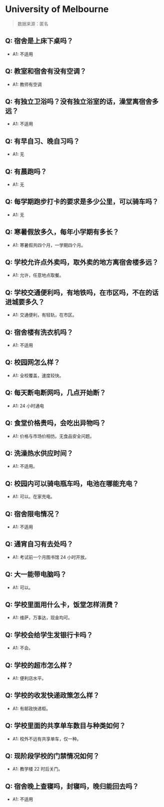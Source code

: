 # University of Melbourne

> 数据来源：匿名

## Q: 宿舍是上床下桌吗？

- A1: 不适用

## Q: 教室和宿舍有没有空调？

- A1: 教师有空调

## Q: 有独立卫浴吗？没有独立浴室的话，澡堂离宿舍多远？

- A1: 不适用

## Q: 有早自习、晚自习吗？

- A1: 无

## Q: 有晨跑吗？

- A1: 无

## Q: 每学期跑步打卡的要求是多少公里，可以骑车吗？

- A1: 无

## Q: 寒暑假放多久，每年小学期有多长？

- A1: 寒暑假共四个月，一学期四个月。

## Q: 学校允许点外卖吗，取外卖的地方离宿舍楼多远？

- A1: 允许，任意地点取餐。

## Q: 学校交通便利吗，有地铁吗，在市区吗，不在的话进城要多久？

- A1: 交通便利，有轻轨，在市区。

## Q: 宿舍楼有洗衣机吗？

- A1: 不适用

## Q: 校园网怎么样？

- A1: 全校覆盖，速度较快。

## Q: 每天断电断网吗，几点开始断？

- A1: 24 小时通电

## Q: 食堂价格贵吗，会吃出异物吗？

- A1: 价格与市场价相仿。无食品安全问题。

## Q: 洗澡热水供应时间？

- A1: 不适用。

## Q: 校园内可以骑电瓶车吗，电池在哪能充电？

- A1: 可以。在家充电。

## Q: 宿舍限电情况？

- A1: 不适用

## Q: 通宵自习有去处吗？

- A1: 考试前一个月图书馆 24 小时开放。

## Q: 大一能带电脑吗？

- A1: 可以。

## Q: 学校里面用什么卡，饭堂怎样消费？

- A1: 维萨，万事达，现金均可。

## Q: 学校会给学生发银行卡吗？

- A1: 不会。

## Q: 学校的超市怎么样？

- A1: 便利店水平。

## Q: 学校的收发快递政策怎么样？

- A1: 有邮政快递柜。

## Q: 学校里面的共享单车数目与种类如何？

- A1: 校外不远有共享单车，仅一种。

## Q: 现阶段学校的门禁情况如何？

- A1: 教学楼 22 时后关门。

## Q: 宿舍晚上查寝吗，封寝吗，晚归能回去吗？

- A1: 不适用


